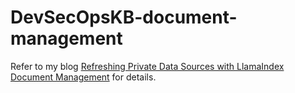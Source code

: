# DevSecOpsKB-document-management

Refer to my blog [Refreshing Private Data Sources with LlamaIndex Document Management](https://betterprogramming.pub/refreshing-private-data-sources-with-llamaindex-document-management-1d1f1529f5eb?sk=4d80ac08510b688443e7e7292b877797) for details.
